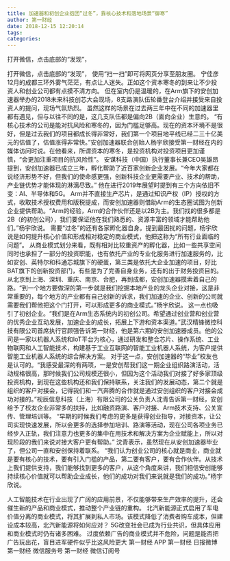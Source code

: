 ```yaml
---
title: 加速器和初创企业抱团“过冬”，靠核心技术和落地场景“御寒”
author: 第一财经
date: 2018-12-15 12:20:14
tags: 
categories: 
---
```

打开微信，点击底部的“发现”，
<!-- more -->
打开微信，点击底部的“发现”，
使用“扫一扫”即可将网页分享至朋友圈。
宁佳彦
12月的成都三环外雾气茫茫，有点让人迷失。正如这个资本寒冬的到来让不少投资人和创业公司都有点摸不清方向。
但在室内仍是温暖的，在Arm旗下的安创加速器举办的2018未来科技创芯大会现场，8支路演队伍轮番登台介绍并接受来自投资人的提问，现场气氛热烈。
虽然这样的场景在过去两三年中在不同的加速器里都有遇见，但与以往不同的是，这几支队伍都是偏向2B（面向企业）生意的。
“有核心技术的公司是能对抗风险和寒冬的，因为门槛足够高。现在的资本环境不是很好，但是过去我们的项目都成长得非常好，我们第一个项目地平线已经二三十亿美元的估值了，估值涨得非常快。”安创加速器联合创始人杨宇欣接受第一财经在内的媒体访问时说。在他看来，所谓资本的寒冬，是投资机构对投资项目更加谨慎，“会更加注重项目的抗风险性”。
安谋科技（中国）执行董事长兼CEO吴雄昂提到，安创加速器已成立三年，孵化帮助了近百家创新企业发展。“今年大家都在说经济形势不好，但我们的使命感更强，创新科技企业更需要产业、技术的帮助，产业链优势才能体现的淋漓尽致。” 他在进行2019年展望时提到有三个方向依旧不变：AI、半导体和5G。
Arm并不直接生产芯片，是通过知识产权（IP）授权的方式，收取技术授权费用和版税提成，而安创加速器则借助Arm的生态圈试图为创新企业提供帮助。“Arm的经验，Arm的合作伙伴还是以2B为主。我们找的很多都是2B（的初创公司），我们要保证他在我们熟悉的、资源丰富的领域才能帮助他们。”杨宇欣说。
需要“过冬”的还有各家孵化器自身。提到最困扰的问题，杨宇欣说是如何提升核心价值和形成相对稳定的商业模式，他把这称为“所有行业面临的问题”。
从商业模式划分来看，既有相对比较重资产的孵化器，比如一些共享空间同时也承担了一部分的投资职能，也有依托产业的专业化服务进行加速服务的，比如安创、英特尔和科通芯城旗下的硬蛋，第三类是依托大企业加速的项目，好比BAT旗下的创新投资部门，有些是为了完善自身业务，还有的出于财务投资目的。
从北京到上海、深圳、重庆、南京、合肥，再到成都，安创加速器摸索着自己的路。“到一个地方要做深的第一步就是我们挖掘本地产业的龙头企业对接，这是非常重要的，每个地方的产业都有自己创新的诉求，我们加速的企业、创新的公司就需要我们帮他把这个门打开，可以形成更多的商业模式。”杨宇欣说。
这一点也吸引了初创企业。“我们是在Arm生态系统内的初创公司。希望通过创业营和创业营的优秀企业互动发展，加速企业的成长，拓展上下游和资本渠道。”武汉精锋微控科技有限公司首席执行官顾强告诉第一财经，他是第六期的安创加速器成员。他的公司是一家以机器人系统和IoT平台为核心，通过研发和整合芯片、操作系统、工业物联网和人工智能技术，构建基于工业互联网的智能工业机器人系统，为客户提供智能工业机器人系统的综合解决方案。
对于这一点，安创加速器的“毕业”校友也是认可的。“我感受最深的有两项，一是安创帮我们这一期企业组织路演活动，活动规格很高，那时候我们公司规模还很小，但因为这个活动我们对接了好多家顶级投资机构，到现在这些机构还和我们保持联系，关注我们的发展动态，第二个就是组织的客户对接会，记得我们和一汽奔腾的合作就是通过安创组织的客户对接会成功对接的。”视辰信息科技（上海）有限公司的公关负责人沈青告诉第一财经，安创给予了校友企业非常多的扶持，比如融资路演、客户对接、Arm技术支持、公关宣传、管理培训等。
“早期的时候我们考虑的更多是获得创业指导，对接资本，让公司实现快速发展，所以会更多的选择参加培训、路演等活动，现在公司各项业务已经步入正轨，我们注意力也更多的集中在用技术和解决方案为企业赋能上，所以对现阶段的我们来说对接大客户更有帮助。” 沈青表示，虽然现在从安创加速器毕业了，但公司一直和安创保持着联系。
“我们认为创业公司的核心就是商业，商业就是要有核心的技术，要有引入门槛的产品，第二要有客户，要有合作伙伴。从技术上我们提供支持，我们能够找到更多的客户，从这个角度来讲，我们相信安创能够持续核心价值就可以帮助企业成长，他们的成功对我们来说就是我们的成功。”杨宇欣说。
 
 
人工智能技术在行业出现了广阔的应用前景，不仅能够带来生产效率的提升，还会催生新的产品和商业模式，推动整个产业链的重构。
北汽新能源正式启用了车电价值分离的商业模式，将其扩展到私人市场。该模式降低了消费者购车成本，但建设成本较高，北汽新能源将如何应对？
5G改变社会已成为行业共识，但具体应用和商业模式时仍有诸多困难。
过度依赖广告的商业模式并不危险，问题是能否把广告玩出花，盲目进军硬件似乎比这风险更大
第一财经
APP
第一财经
日报微博
第一财经
微信服务号
第一财经
微信订阅号
